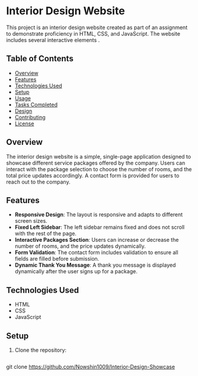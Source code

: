 # Interior Design Website

This project is an interior design website created as part of an assignment to demonstrate proficiency in HTML, CSS, and JavaScript. The website includes several interactive elements .
## Table of Contents
- [Overview](#overview)
- [Features](#features)
- [Technologies Used](#technologies-used)
- [Setup](#setup)
- [Usage](#usage)
- [Tasks Completed](#tasks-completed)
- [Design](#design)
- [Contributing](#contributing)
- [License](#license)

## Overview

The interior design website is a simple, single-page application designed to showcase different service packages offered by the company. Users can interact with the package selection to choose the number of rooms, and the total price updates accordingly. A contact form is provided for users to reach out to the company.

## Features

- **Responsive Design**: The layout is responsive and adapts to different screen sizes.
- **Fixed Left Sidebar**: The left sidebar remains fixed and does not scroll with the rest of the page.
- **Interactive Packages Section**: Users can increase or decrease the number of rooms, and the price updates dynamically.
- **Form Validation**: The contact form includes validation to ensure all fields are filled before submission.
- **Dynamic Thank You Message**: A thank you message is displayed dynamically after the user signs up for a package.

## Technologies Used

- HTML
- CSS
- JavaScript

## Setup

1. Clone the repository:
   ```bash
  git clone https://github.com/Nowshin1009/Interior-Design-Showcase
